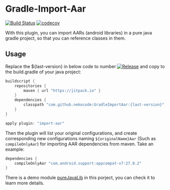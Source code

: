 # Gradle-Import-Aar

[![Build Status](https://travis-ci.com/nekocode/GradleImportAar.svg?branch=master)](https://travis-ci.com/nekocode/GradleImportAar) [![codecov](https://codecov.io/gh/nekocode/GradleImportAar/branch/master/graph/badge.svg)](https://codecov.io/gh/nekocode/GradleImportAar)

With this plugin, you can import AARs (android libraries) in a pure java gradle project, so that you can reference classes in them.

## Usage

Replace the ${last-version} in below code to number [![Release](https://jitpack.io/v/nekocode/GradleImportAar.svg)](https://jitpack.io/#nekocode/GradleImportAar) and copy to the build.gradle of your java project:

```gradle
buildscript {
    repositories {
        maven { url "https://jitpack.io" }
    }
    dependencies {
        classpath "com.github.nekocode:GradleImportAar:{last-version}"
    }
}

apply plugin: "import-aar"
```

Then the plugin will list your original configurations, and create corresponding new configurations naming `${originalName}Aar` (Such as `compileOnlyAar`) for importing AAR dependencies from maven. Take an example:

```gradle
dependencies {
    compileOnlyAar "com.android.support:appcompat-v7:27.0.2"
}
```

There is a demo module [pureJavaLib](pureJavaLib) in this porject, you can check it to learn more details.
